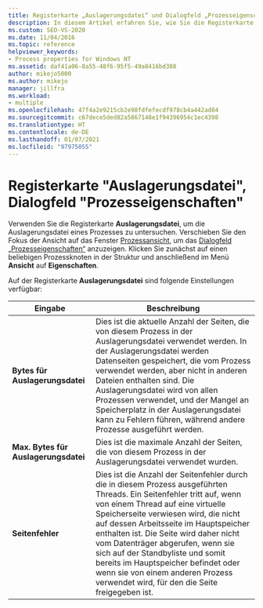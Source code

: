 ```yaml
---
title: Registerkarte „Auslagerungsdatei“ und Dialogfeld „Prozesseigenschaften“ | Microsoft-Dokumentation
description: In diesem Artikel erfahren Sie, wie Sie die Registerkarte „Auslagerungsdatei“ der Prozesseigenschaften verwenden, um die Auslagerungsdatei eines Prozesses zu untersuchen. Außerdem werden die verfügbaren Einstellungen beschrieben.
ms.custom: SEO-VS-2020
ms.date: 11/04/2016
ms.topic: reference
helpviewer_keywords:
- Process properties for Windows NT
ms.assetid: daf41a06-8a55-48f6-95f5-49a8416bd308
author: mikejo5000
ms.author: mikejo
manager: jillfra
ms.workload:
- multiple
ms.openlocfilehash: 47f4a2e9215cb2e98fdfefecdf978cb4a442ad84
ms.sourcegitcommit: c67dece5ded82a5867148e1f94396954c1ec4398
ms.translationtype: HT
ms.contentlocale: de-DE
ms.lasthandoff: 01/07/2021
ms.locfileid: "97975055"
---
```

# <a name="page-file-tab-process-properties-dialog-box"></a>Registerkarte "Auslagerungsdatei", Dialogfeld "Prozesseigenschaften"
Verwenden Sie die Registerkarte **Auslagerungsdatei**, um die Auslagerungsdatei eines Prozesses zu untersuchen. Verschieben Sie den Fokus der Ansicht auf das Fenster [Prozessansicht](../debugger/processes-view.md), um das [Dialogfeld „Prozesseigenschaften“](../debugger/process-properties-dialog-box.md) anzuzeigen. Klicken Sie zunächst auf einen beliebigen Prozessknoten in der Struktur und anschließend im Menü **Ansicht** auf **Eigenschaften**.

 Auf der Registerkarte **Auslagerungsdatei** sind folgende Einstellungen verfügbar:

|Eingabe|Beschreibung|
|-----------|-----------------|
|**Bytes für Auslagerungsdatei**|Dies ist die aktuelle Anzahl der Seiten, die von diesem Prozess in der Auslagerungsdatei verwendet werden. In der Auslagerungsdatei werden Datenseiten gespeichert, die vom Prozess verwendet werden, aber nicht in anderen Dateien enthalten sind. Die Auslagerungsdatei wird von allen Prozessen verwendet, und der Mangel an Speicherplatz in der Auslagerungsdatei kann zu Fehlern führen, während andere Prozesse ausgeführt werden.|
|**Max. Bytes für Auslagerungsdatei**|Dies ist die maximale Anzahl der Seiten, die von diesem Prozess in der Auslagerungsdatei verwendet wurden.|
|**Seitenfehler**|Dies ist die Anzahl der Seitenfehler durch die in diesem Prozess ausgeführten Threads. Ein Seitenfehler tritt auf, wenn von einem Thread auf eine virtuelle Speicherseite verwiesen wird, die nicht auf dessen Arbeitsseite im Hauptspeicher enthalten ist. Die Seite wird daher nicht vom Datenträger abgerufen, wenn sie sich auf der Standbyliste und somit bereits im Hauptspeicher befindet oder wenn sie von einem anderen Prozess verwendet wird, für den die Seite freigegeben ist.|
